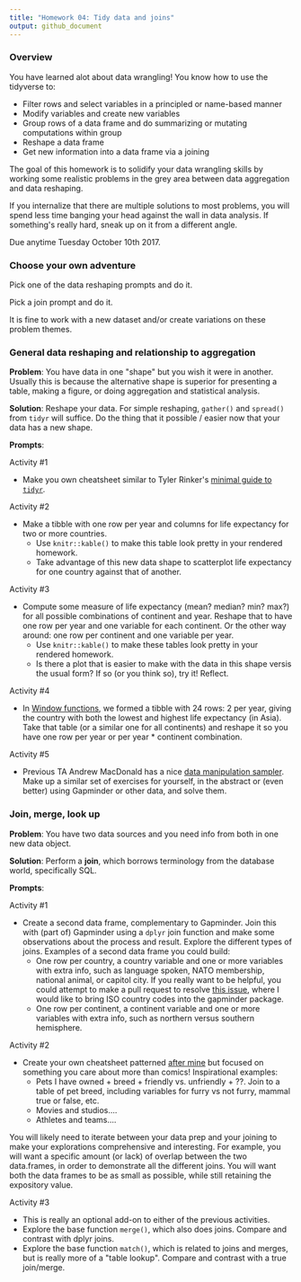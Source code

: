 ```yaml
---
title: "Homework 04: Tidy data and joins"
output: github_document
---
```


### Overview

You have learned alot about data wrangling! You know how to use the tidyverse to:

  * Filter rows and select variables in a principled or name-based manner
  * Modify variables and create new variables
  * Group rows of a data frame and do summarizing or mutating computations within group
  * Reshape a data frame
  * Get new information into a data frame via a joining

The goal of this homework is to solidify your data wrangling skills by working some realistic problems in the grey area between data aggregation and data reshaping.

If you internalize that there are multiple solutions to most problems, you will spend less time banging your head against the wall in data analysis. If something's really hard, sneak up on it from a different angle.

Due anytime Tuesday October 10th 2017.

### Choose your own adventure

Pick one of the data reshaping prompts and do it.

Pick a join prompt and do it.

It is fine to work with a new dataset and/or create variations on these problem themes.

### General data reshaping and relationship to aggregation

__Problem__: You have data in one "shape" but you wish it were in another. Usually this is because the alternative shape is superior for presenting a table, making a figure, or doing aggregation and statistical analysis.

__Solution__: Reshape your data. For simple reshaping, `gather()` and `spread()` from `tidyr` will suffice. Do the thing that it possible / easier now that your data has a new shape.

__Prompts__:

Activity #1

  * Make you own cheatsheet similar to Tyler Rinker's [minimal guide to `tidyr`](https://github.com/trinker/tidyr_in_a_nutshell).

Activity #2

  * Make a tibble with one row per year and columns for life expectancy for two or more countries.
    - Use `knitr::kable()` to make this table look pretty in your rendered homework.
    - Take advantage of this new data shape to scatterplot life expectancy for one country against that of another.

Activity #3

  * Compute some measure of life expectancy (mean? median? min? max?) for all possible combinations of continent and year. Reshape that to have one row per year and one variable for each continent. Or the other way around: one row per continent and one variable per year.
    - Use `knitr::kable()` to make these tables look pretty in your rendered homework.
    - Is there a plot that is easier to make with the data in this shape versis the usual form? If so (or you think so), try it! Reflect.

Activity #4

  * In [Window functions](http://stat545.com/block010_dplyr-end-single-table.html#window-functions), we formed a tibble with 24 rows: 2 per year, giving the country with both the lowest and highest life expectancy (in Asia). Take that table (or a similar one for all continents) and reshape it so you have one row per year or per year * continent combination.

Activity #5

  * Previous TA Andrew MacDonald has a nice [data manipulation sampler](https://gist.github.com/aammd/11386424). Make up a similar set of exercises for yourself, in the abstract or (even better) using Gapminder or other data, and solve them.

### Join, merge, look up

__Problem__: You have two data sources and you need info from both in one new data object.

__Solution__: Perform a __join__, which borrows terminology from the database world, specifically SQL.

__Prompts__:

Activity #1

  * Create a second data frame, complementary to Gapminder. Join this with (part of) Gapminder using a `dplyr` join function and make some observations about the process and result. Explore the different types of joins. Examples of a second data frame you could build:
    - One row per country, a country variable and one or more variables with extra info, such as language spoken, NATO membership, national animal, or capitol city. If you really want to be helpful, you could attempt to make a pull request to resolve [this issue](https://github.com/jennybc/gapminder/issues/13), where I would like to bring ISO country codes into the gapminder package.
    - One row per continent, a continent variable and one or more variables with extra info, such as northern versus southern hemisphere.

Activity #2

  * Create your own cheatsheet patterned [after mine](bit001_dplyr-cheatsheet.html) but focused on something you care about more than comics! Inspirational examples:
    - Pets I have owned + breed + friendly vs. unfriendly + ??. Join to a table of pet breed, including variables for furry vs not furry, mammal true or false, etc.
    - Movies and studios....
    - Athletes and teams....

You will likely need to iterate between your data prep and your joining to make your explorations comprehensive and interesting. For example, you will want a specific amount (or lack) of overlap between the two data.frames, in order to demonstrate all the different joins. You will want both the data frames to be as small as possible, while still retaining the expository value.

Activity #3

  * This is really an optional add-on to either of the previous activities.
  * Explore the base function `merge()`, which also does joins. Compare and contrast with dplyr joins.
  * Explore the base function `match()`, which is related to joins and merges, but is really more of a "table lookup". Compare and contrast with a true join/merge.
